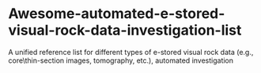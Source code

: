 # Awesome-automated-e-stored-visual-rock-data-investigation-list
A unified reference list for different types of e-stored visual rock data (e.g., core\thin-section images, tomography, etc.),  automated investigation
